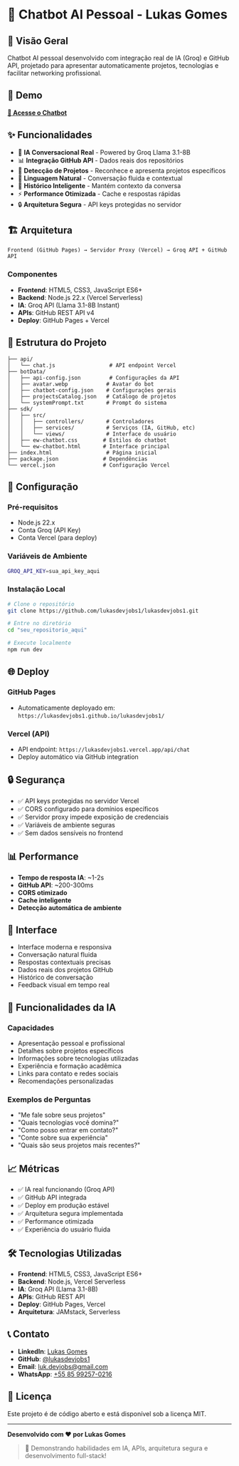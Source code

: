 # 🤖 Chatbot AI Pessoal - Lukas Gomes

## 🎯 Visão Geral

Chatbot AI pessoal desenvolvido com integração real de IA (Groq) e GitHub API, projetado para apresentar automaticamente projetos, tecnologias e facilitar networking profissional.

## 🚀 Demo

**[🔗 Acesse o Chatbot](https://lukasdevjobs1.github.io/lukasdevjobs1/)**

## ✨ Funcionalidades

- 🧠 **IA Conversacional Real** - Powered by Groq Llama 3.1-8B
- 📊 **Integração GitHub API** - Dados reais dos repositórios
- 🎯 **Detecção de Projetos** - Reconhece e apresenta projetos específicos
- 💬 **Linguagem Natural** - Conversação fluida e contextual
- 📝 **Histórico Inteligente** - Mantém contexto da conversa
- ⚡ **Performance Otimizada** - Cache e respostas rápidas
- 🔒 **Arquitetura Segura** - API keys protegidas no servidor

## 🏗️ Arquitetura

```
Frontend (GitHub Pages) → Servidor Proxy (Vercel) → Groq API + GitHub API
```

### Componentes

- **Frontend**: HTML5, CSS3, JavaScript ES6+
- **Backend**: Node.js 22.x (Vercel Serverless)
- **IA**: Groq API (Llama 3.1-8B Instant)
- **APIs**: GitHub REST API v4
- **Deploy**: GitHub Pages + Vercel

## 📁 Estrutura do Projeto

```
├── api/
│   └── chat.js                 # API endpoint Vercel
├── botData/
│   ├── api-config.json         # Configurações da API
│   ├── avatar.webp            # Avatar do bot
│   ├── chatbot-config.json    # Configurações gerais
│   ├── projectsCatalog.json   # Catálogo de projetos
│   └── systemPrompt.txt       # Prompt do sistema
├── sdk/
│   ├── src/
│   │   ├── controllers/       # Controladores
│   │   ├── services/          # Serviços (IA, GitHub, etc)
│   │   └── views/             # Interface do usuário
│   ├── ew-chatbot.css        # Estilos do chatbot
│   └── ew-chatbot.html       # Interface principal
├── index.html                 # Página inicial
├── package.json              # Dependências
└── vercel.json               # Configuração Vercel
```

## 🔧 Configuração

### Pré-requisitos

- Node.js 22.x
- Conta Groq (API Key)
- Conta Vercel (para deploy)

### Variáveis de Ambiente

```bash
GROQ_API_KEY=sua_api_key_aqui
```

### Instalação Local

```bash
# Clone o repositório
git clone https://github.com/lukasdevjobs1/lukasdevjobs1.git

# Entre no diretório
cd "seu_repositorio_aqui"

# Execute localmente
npm run dev
```

## 🌐 Deploy

### GitHub Pages
- Automaticamente deployado em: `https://lukasdevjobs1.github.io/lukasdevjobs1/`

### Vercel (API)
- API endpoint: `https://lukasdevjobs1.vercel.app/api/chat`
- Deploy automático via GitHub integration

## 🔒 Segurança

- ✅ API keys protegidas no servidor Vercel
- ✅ CORS configurado para domínios específicos
- ✅ Servidor proxy impede exposição de credenciais
- ✅ Variáveis de ambiente seguras
- ✅ Sem dados sensíveis no frontend

## 📊 Performance

- **Tempo de resposta IA**: ~1-2s
- **GitHub API**: ~200-300ms
- **CORS otimizado**
- **Cache inteligente**
- **Detecção automática de ambiente**

## 🎨 Interface

- Interface moderna e responsiva
- Conversação natural fluida
- Respostas contextuais precisas
- Dados reais dos projetos GitHub
- Histórico de conversação
- Feedback visual em tempo real

## 🤖 Funcionalidades da IA

### Capacidades
- Apresentação pessoal e profissional
- Detalhes sobre projetos específicos
- Informações sobre tecnologias utilizadas
- Experiência e formação acadêmica
- Links para contato e redes sociais
- Recomendações personalizadas

### Exemplos de Perguntas
- "Me fale sobre seus projetos"
- "Quais tecnologias você domina?"
- "Como posso entrar em contato?"
- "Conte sobre sua experiência"
- "Quais são seus projetos mais recentes?"

## 📈 Métricas

- ✅ IA real funcionando (Groq API)
- ✅ GitHub API integrada
- ✅ Deploy em produção estável
- ✅ Arquitetura segura implementada
- ✅ Performance otimizada
- ✅ Experiência do usuário fluida

## 🛠️ Tecnologias Utilizadas

- **Frontend**: HTML5, CSS3, JavaScript ES6+
- **Backend**: Node.js, Vercel Serverless
- **IA**: Groq API (Llama 3.1-8B)
- **APIs**: GitHub REST API
- **Deploy**: GitHub Pages, Vercel
- **Arquitetura**: JAMstack, Serverless

## 📞 Contato

- **LinkedIn**: [Lukas Gomes](https://www.linkedin.com/in/lukas-gomes-4470a2269/)
- **GitHub**: [@lukasdevjobs1](https://github.com/lukasdevjobs1)
- **Email**: luk.devjobs@gmail.com
- **WhatsApp**: [+55 85 99257-0216](https://wa.me/5585992570216)

## 📄 Licença

Este projeto é de código aberto e está disponível sob a licença MIT.

---

**Desenvolvido com ❤️ por Lukas Gomes**

> 🚀 Demonstrando habilidades em IA, APIs, arquitetura segura e desenvolvimento full-stack!
